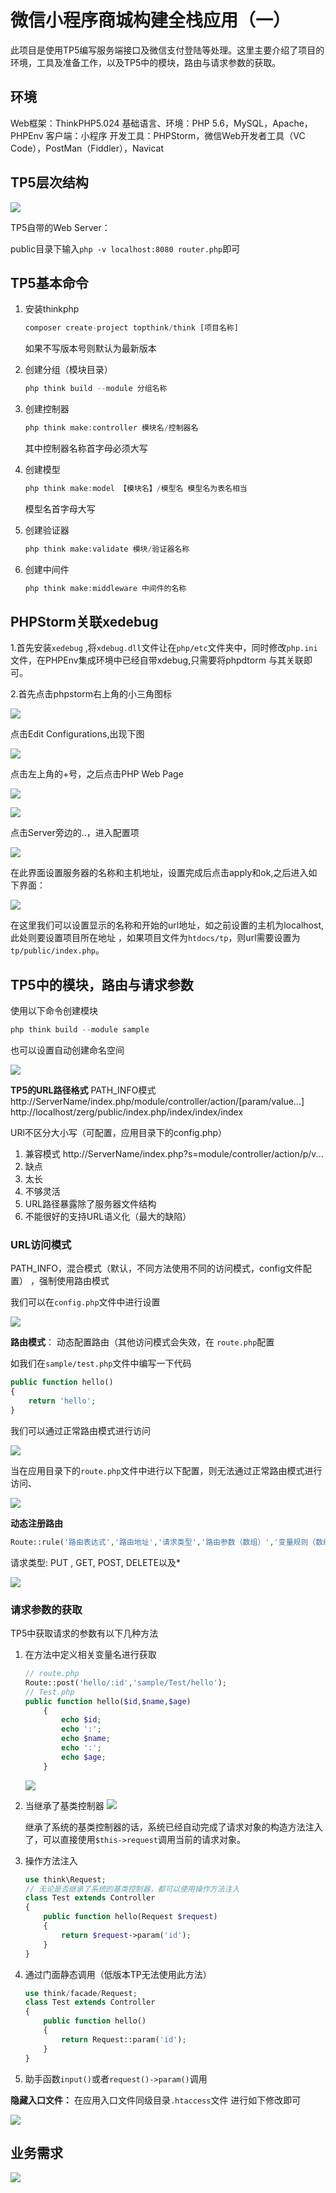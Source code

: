# 微信小程序商城构建全栈应用（一）

此项目是使用TP5编写服务端接口及微信支付登陆等处理。这里主要介绍了项目的环境，工具及准备工作，以及TP5中的模块，路由与请求参数的获取。

<!-- more -->

## 环境

Web框架：ThinkPHP5.024
基础语言、环境：PHP 5.6，MySQL，Apache，PHPEnv
客户端：小程序
开发工具：PHPStorm，微信Web开发者工具（VC Code），PostMan（Fiddler），Navicat 

## TP5层次结构

![](https://raw.githubusercontent.com/fengnzl/HexoImages/master/blog/20191127191255.png)

TP5自带的Web Server：

public目录下输入`php -v localhost:8080 router.php`即可

## TP5基本命令

1. 安装thinkphp

   ```php
   composer create-project topthink/think [项目名称] 
   ```

   如果不写版本号则默认为最新版本

2. 创建分组（模块目录）

   ```php
   php think build --module 分组名称 
   ```

3. 创建控制器

   ```php
   php think make:controller 模块名/控制器名   
   ```

   其中控制器名称首字母必须大写

4. 创建模型

   ```php
   php think make:model 【模块名】/模型名 模型名为表名相当 
   ```

   模型名首字母大写

5. 创建验证器

   ```php
   php think make:validate 模块/验证器名称 
   ```

6. 创建中间件

   ```php
   php think make:middleware 中间件的名称
   ```

## PHPStorm关联xedebug

1.首先安装`xedebug` ,将`xdebug.dll`文件让在`php/etc`文件夹中，同时修改`php.ini`文件，在PHPEnv集成环境中已经自带xdebug,只需要将phpdtorm 与其关联即可。

2.首先点击phpstorm右上角的小三角图标

![](https://raw.githubusercontent.com/fengnzl/HexoImages/master/blog/20191127191938.jpg)

点击Edit Configurations,出现下图

![](https://raw.githubusercontent.com/fengnzl/HexoImages/master/blog/20191127192015.jpg)

点击左上角的+号，之后点击PHP Web Page

![](https://raw.githubusercontent.com/fengnzl/HexoImages/master/blog/20191127192109.jpg)

![](https://raw.githubusercontent.com/fengnzl/HexoImages/master/blog/20191127192233.png)

点击Server旁边的..，进入配置项

![](https://raw.githubusercontent.com/fengnzl/HexoImages/master/blog/20191127192319.png)

在此界面设置服务器的名称和主机地址，设置完成后点击apply和ok,之后进入如下界面：

![](https://raw.githubusercontent.com/fengnzl/HexoImages/master/blog/20191127192343.png)

在这里我们可以设置显示的名称和开始的url地址，如之前设置的主机为localhost,此处则要设置项目所在地址 ，如果项目文件为`htdocs/tp`，则url需要设置为`tp/public/index.php`。

## TP5中的模块，路由与请求参数

使用以下命令创建模块

```php
php think build --module sample
```

也可以设置自动创建命名空间

![](https://raw.githubusercontent.com/fengnzl/HexoImages/master/blog/20191127202006.png)

**TP5的URL路径格式**
PATH_INFO模式
http://ServerName/index.php/module/controller/action/[param/value...]
http://localhost/zerg/public/index.php/index/index/index

URl不区分大小写（可配置，应用目录下的config.php）

1. 兼容模式
   http://ServerName/index.php?s=module/controller/action/p/v...
2. 缺点
3. 太长
4. 不够灵活
5. URL路径暴露除了服务器文件结构
6. 不能很好的支持URL语义化（最大的缺陷）	

### URL访问模式

 PATH_INFO，混合模式（默认，不同方法使用不同的访问模式，config文件配置） ，强制使用路由模式

我们可以在`config.php`文件中进行设置

![](https://raw.githubusercontent.com/fengnzl/HexoImages/master/blog/20191127212156.png)

**路由模式**： 动态配置路由（其他访问模式会失效，在 `route.php`配置 

如我们在`sample/test.php`文件中编写一下代码

``` php
public function hello()
{
	return 'hello';
}
```

我们可以通过正常路由模式进行访问

![](https://raw.githubusercontent.com/fengnzl/HexoImages/master/blog/20191127202729.png)

当在应用目录下的`route.php`文件中进行以下配置，则无法通过正常路由模式进行访问、

![](https://raw.githubusercontent.com/fengnzl/HexoImages/master/blog/20191127202840.png)

**动态注册路由**

``` php
Route::rule('路由表达式','路由地址','请求类型','路由参数（数组）','变量规则（数组）')
```

请求类型: PUT , GET, POST, DELETE以及*

![](https://raw.githubusercontent.com/fengnzl/HexoImages/master/blog/20191127203248.png)

### 请求参数的获取

TP5中获取请求的参数有以下几种方法

1. 在方法中定义相关变量名进行获取

   ``` php
   // route.php
   Route::post('hello/:id','sample/Test/hello');
   // Test.php
   public function hello($id,$name,$age)
       {
           echo $id;
           echo ':';
           echo $name;
           echo ':';
           echo $age;
       }
   ```

   ![](https://raw.githubusercontent.com/fengnzl/HexoImages/master/blog/20191127204048.png)

2. 当继承了基类控制器
   ![](https://raw.githubusercontent.com/fengnzl/HexoImages/master/Gridea/20191127224605.png)

   继承了系统的基类控制器的话，系统已经自动完成了请求对象的构造方法注入了，可以直接使用`$this->request`调用当前的请求对象。

3. 操作方法注入

   ```php
   use think\Request;
   // 无论是否继承了系统的基类控制器，都可以使用操作方法注入
   class Test extends Controller
   {
       public function hello(Request $request)
       {
           return $request->param('id');
       }
   }
   ```

4. 通过门面静态调用（低版本TP无法使用此方法）

   ```php
   use think/facade/Request;
   class Test extends Controller
   {
       public function hello()
       {
           return Request::param('id');
       }
   }
   ```

5. 助手函数`input()`或者`request()->param()`调用

**隐藏入口文件：** 在应用入口文件同级目录`.htaccess`文件 进行如下修改即可

![](https://raw.githubusercontent.com/fengnzl/HexoImages/master/blog/20191127211138.png)

## 业务需求

![](https://raw.githubusercontent.com/fengnzl/HexoImages/master/blog/20191127211403.png)